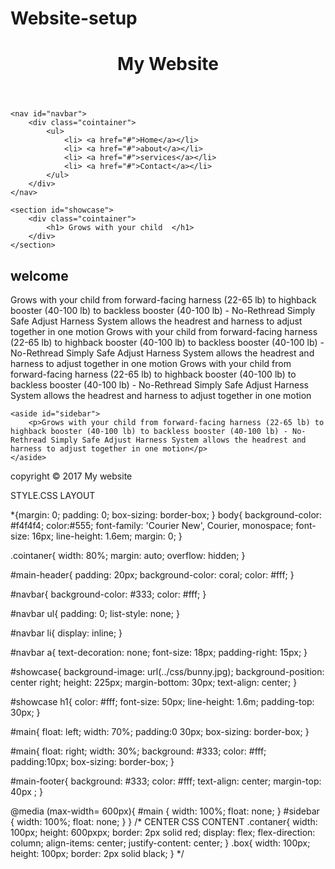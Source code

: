 # Website-setup
<!DOCTYPE html>
<html lang="en">
<head>
    <meta charset="UTF-8">
    <meta http-equiv="X-UA-Compatible" content="IE=edge">
    <meta name="viewport" content="width=device-width, initial-scale=1.0">
    <title>My Website</title>
    <link rel="stylesheet" type="text/css" href="css/style.css">
</head>
<body>
    <header id="main-header">
        <div class="cointainer">
            <h1> My Website</h1>
        </div>
    </header>

    <nav id="navbar">
        <div class="cointainer">
            <ul>
                <li> <a href="#">Home</a></li>
                <li> <a href="#">about</a></li>
                <li> <a href="#">services</a></li>
                <li> <a href="#">Contact</a></li>
            </ul>
        </div>
    </nav>

    <section id="showcase">
        <div class="cointainer">
            <h1> Grows with your child  </h1>
        </div>
    </section>

<div class="cointaner">
    <section id="main">
        <h1> welcome</h1>
        <p>Grows with your child from forward-facing harness (22-65 lb) to highback booster (40-100 lb) to backless booster (40-100 lb) - No-Rethread Simply Safe Adjust Harness System allows the headrest and harness to adjust together in one motion
            Grows with your child from forward-facing harness (22-65 lb) to highback booster (40-100 lb) to backless booster (40-100 lb) - No-Rethread Simply Safe Adjust Harness System allows the headrest and harness to adjust together in one motion
            Grows with your child from forward-facing harness (22-65 lb) to highback booster (40-100 lb) to backless booster (40-100 lb) - No-Rethread Simply Safe Adjust Harness System allows the headrest and harness to adjust together in one motion
        </p>
    </section>
    
    <aside id="sidebar">
        <p>Grows with your child from forward-facing harness (22-65 lb) to highback booster (40-100 lb) to backless booster (40-100 lb) - No-Rethread Simply Safe Adjust Harness System allows the headrest and harness to adjust together in one motion</p>
    </aside>
</div>
<footer id="main-footer">
    <p>copyright &copy; 2017 My website </p>
</footer>
</body>
</html>

STYLE.CSS LAYOUT 

*{margin: 0;
padding: 0;
box-sizing: border-box;
}
body{ 
    background-color: #f4f4f4;
    color:#555;
    font-family: 'Courier New', Courier, monospace;
    font-size: 16px;
    line-height: 1.6em;
    margin: 0;
}

.cointaner{
    width: 80%;
    margin: auto;
    overflow: hidden;
}

#main-header{
    padding: 20px;
    background-color: coral;
    color: #fff;
}

#navbar{
    background-color: #333;
    color: #fff;
}

#navbar ul{
    padding: 0;
    list-style: none;
}

#navbar li{
    display: inline;
}

#navbar a{
    text-decoration: none;
    font-size: 18px;
    padding-right: 15px;
}

#showcase{
    background-image: url(../css/bunny.jpg);
    background-position: center right;
    height: 225px;
    margin-bottom: 30px;
    text-align: center;
}

#showcase h1{
    color: #fff;
    font-size: 50px;
    line-height: 1.6m;
    padding-top: 30px;
}

#main{
    float: left;
    width: 70%;
    padding:0 30px;
    box-sizing: border-box;
}

#main{
    float: right;
    width: 30%;
    background: #333;
    color: #fff;
    padding:10px;
    box-sizing: border-box;
}

#main-footer{
background: #333;
color: #fff;
text-align: center;
margin-top: 40px ;
}

@media (max-width= 600px){
    #main {
        width: 100%;
        float: none;
    }
    #sidebar {
        width: 100%;
        float: none;
    }
}
/* CENTER CSS CONTENT 
.contaner{
    width: 100px;
    height: 600pxpx;
    border: 2px solid red;
    display: flex;
    flex-direction: column;
    align-items: center;
    justify-content: center;
}
.box{
    width: 100px;
    height: 100px;
    border: 2px solid black;
}
*/
